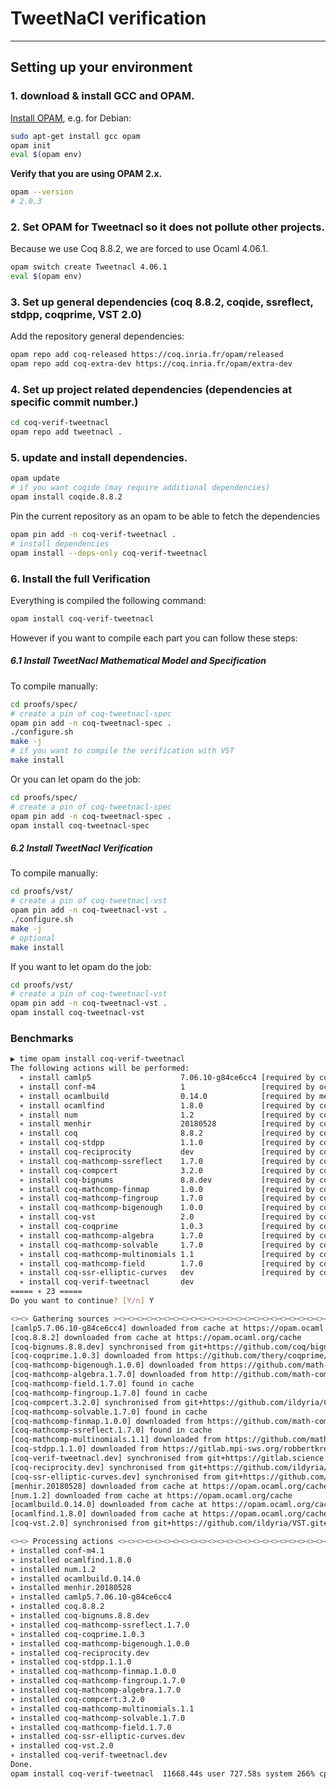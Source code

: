 # TweetNaCl verification
-------------------------------

## Setting up your environment

### 1. download & install GCC and OPAM.

[Install OPAM][1], e.g. for Debian:

```bash
sudo apt-get install gcc opam
opam init
eval $(opam env)
```

**Verify that you are using OPAM 2.x.**

```bash
opam --version
# 2.0.3
```

### 2. Set OPAM for Tweetnacl so it does not pollute other projects.

Because we use Coq 8.8.2, we are forced to use Ocaml 4.06.1.

```bash
opam switch create Tweetnacl 4.06.1
eval $(opam env)
```

### 3. Set up general dependencies (coq 8.8.2, coqide, ssreflect, stdpp, coqprime, VST 2.0)

Add the repository general dependencies:
```bash
opam repo add coq-released https://coq.inria.fr/opam/released
opam repo add coq-extra-dev https://coq.inria.fr/opam/extra-dev
```

### 4. Set up project related dependencies (dependencies at specific commit number.)

```bash
cd coq-verif-tweetnacl
opam repo add tweetnacl .
```

### 5. update and install dependencies.

```bash
opam update
# if you want coqide (may require additional dependencies)
opam install coqide.8.8.2
```

Pin the current repository as an opam to be able to fetch the dependencies
```bash
opam pin add -n coq-verif-tweetnacl .
# install dependencies
opam install --deps-only coq-verif-tweetnacl
```


### 6. Install the full Verification

Everything is compiled the following command:

```bash
opam install coq-verif-tweetnacl
```

However if you want to compile each part you can follow these steps:

##### 6.1 Install TweetNacl Mathematical Model and Specification

To compile manually:
```bash
cd proofs/spec/
# create a pin of coq-tweetnacl-spec
opam pin add -n coq-tweetnacl-spec .
./configure.sh
make -j
# if you want to compile the verification with VST
make install
```

Or you can let opam do the job:

```bash
cd proofs/spec/
# create a pin of coq-tweetnacl-spec
opam pin add -n coq-tweetnacl-spec .
opam install coq-tweetnacl-spec
```

##### 6.2 Install TweetNacl Verification

To compile manually:
```bash
cd proofs/vst/
# create a pin of coq-tweetnacl-vst
opam pin add -n coq-tweetnacl-vst .
./configure.sh
make -j
# optional
make install
```

If you want to let opam do the job:
```bash
cd proofs/vst/
# create a pin of coq-tweetnacl-vst
opam pin add -n coq-tweetnacl-vst .
opam install coq-tweetnacl-vst
```

### Benchmarks

```bash
▶ time opam install coq-verif-tweetnacl
The following actions will be performed:
  ∗ install camlp5                    7.06.10-g84ce6cc4 [required by coq]
  ∗ install conf-m4                   1                 [required by ocamlfind]
  ∗ install ocamlbuild                0.14.0            [required by menhir]
  ∗ install ocamlfind                 1.8.0             [required by coq]
  ∗ install num                       1.2               [required by coq]
  ∗ install menhir                    20180528          [required by coq-compcert]
  ∗ install coq                       8.8.2             [required by coq-verif-tweetnacl]
  ∗ install coq-stdpp                 1.1.0             [required by coq-verif-tweetnacl]
  ∗ install coq-reciprocity           dev               [required by coq-verif-tweetnacl]
  ∗ install coq-mathcomp-ssreflect    1.7.0             [required by coq-verif-tweetnacl]
  ∗ install coq-compcert              3.2.0             [required by coq-vst]
  ∗ install coq-bignums               8.8.dev           [required by coq-coqprime]
  ∗ install coq-mathcomp-finmap       1.0.0             [required by coq-mathcomp-multinomials]
  ∗ install coq-mathcomp-fingroup     1.7.0             [required by coq-mathcomp-algebra]
  ∗ install coq-mathcomp-bigenough    1.0.0             [required by coq-mathcomp-multinomials]
  ∗ install coq-vst                   2.0               [required by coq-verif-tweetnacl]
  ∗ install coq-coqprime              1.0.3             [required by coq-verif-tweetnacl]
  ∗ install coq-mathcomp-algebra      1.7.0             [required by coq-mathcomp-multinomials, coq-ssr-elliptic-curves]
  ∗ install coq-mathcomp-solvable     1.7.0             [required by coq-mathcomp-field]
  ∗ install coq-mathcomp-multinomials 1.1               [required by coq-verif-tweetnacl]
  ∗ install coq-mathcomp-field        1.7.0             [required by coq-ssr-elliptic-curves]
  ∗ install coq-ssr-elliptic-curves   dev               [required by coq-verif-tweetnacl]
  ∗ install coq-verif-tweetnacl       dev
===== ∗ 23 =====
Do you want to continue? [Y/n] Y

<><> Gathering sources ><><><><><><><><><><><><><><><><><><><><><><><><><><><><>
[camlp5.7.06.10-g84ce6cc4] downloaded from cache at https://opam.ocaml.org/cache
[coq.8.8.2] downloaded from cache at https://opam.ocaml.org/cache
[coq-bignums.8.8.dev] synchronised from git+https://github.com/coq/bignums.git#v8.8
[coq-coqprime.1.0.3] downloaded from https://github.com/thery/coqprime/archive/v8.8.zip
[coq-mathcomp-bigenough.1.0.0] downloaded from https://github.com/math-comp/bigenough/archive/1.0.0.tar.gz
[coq-mathcomp-algebra.1.7.0] downloaded from http://github.com/math-comp/math-comp/archive/mathcomp-1.7.0.tar.gz
[coq-mathcomp-field.1.7.0] found in cache
[coq-mathcomp-fingroup.1.7.0] found in cache
[coq-compcert.3.2.0] synchronised from git+https://github.com/ildyria/CompCert.git#v3.2WithVO
[coq-mathcomp-solvable.1.7.0] found in cache
[coq-mathcomp-finmap.1.0.0] downloaded from https://github.com/math-comp/finmap/archive/1.0.0.tar.gz
[coq-mathcomp-ssreflect.1.7.0] found in cache
[coq-mathcomp-multinomials.1.1] downloaded from https://github.com/math-comp/multinomials/archive/1.1.tar.gz
[coq-stdpp.1.1.0] downloaded from https://gitlab.mpi-sws.org/robbertkrebbers/coq-stdpp/repository/coq-stdpp-1.1.0/archive.tar.gz
[coq-verif-tweetnacl.dev] synchronised from git+https://gitlab.science.ru.nl/benoit/tweetnacl/
[coq-reciprocity.dev] synchronised from git+https://github.com/ildyria/coq-proofs.git
[coq-ssr-elliptic-curves.dev] synchronised from git+https://github.com/strub/elliptic-curves-ssr.git#981ac368cddef9719e188101ae5068720771dd40
[menhir.20180528] downloaded from cache at https://opam.ocaml.org/cache
[num.1.2] downloaded from cache at https://opam.ocaml.org/cache
[ocamlbuild.0.14.0] downloaded from cache at https://opam.ocaml.org/cache
[ocamlfind.1.8.0] downloaded from cache at https://opam.ocaml.org/cache
[coq-vst.2.0] synchronised from git+https://github.com/ildyria/VST.git#v2.0_ssReflect_notation

<><> Processing actions <><><><><><><><><><><><><><><><><><><><><><><><><><><><>
∗ installed conf-m4.1
∗ installed ocamlfind.1.8.0
∗ installed num.1.2
∗ installed ocamlbuild.0.14.0
∗ installed menhir.20180528
∗ installed camlp5.7.06.10-g84ce6cc4
∗ installed coq.8.8.2
∗ installed coq-bignums.8.8.dev
∗ installed coq-mathcomp-ssreflect.1.7.0
∗ installed coq-coqprime.1.0.3
∗ installed coq-mathcomp-bigenough.1.0.0
∗ installed coq-reciprocity.dev
∗ installed coq-stdpp.1.1.0
∗ installed coq-mathcomp-finmap.1.0.0
∗ installed coq-mathcomp-fingroup.1.7.0
∗ installed coq-mathcomp-algebra.1.7.0
∗ installed coq-compcert.3.2.0
∗ installed coq-mathcomp-multinomials.1.1
∗ installed coq-mathcomp-solvable.1.7.0
∗ installed coq-mathcomp-field.1.7.0
∗ installed coq-ssr-elliptic-curves.dev
∗ installed coq-vst.2.0
∗ installed coq-verif-tweetnacl.dev
Done.
opam install coq-verif-tweetnacl  11668.44s user 727.58s system 266% cpu 1:17:36.39 total
```

[1]: https://opam.ocaml.org/doc/Install.html
